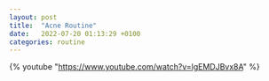 ```yaml
---
layout: post
title:  "Acne Routine"
date:   2022-07-20 01:13:29 +0100
categories: routine
---
```


 {% youtube "https://www.youtube.com/watch?v=lgEMDJBvx8A" %}